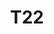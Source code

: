 ---
basin: 'No'
cudn: true
floor: Second
grade: 6
images:
- /assets/images/rooms/noc/t22_1.jpg
- /assets/images/rooms/noc/t22_2.jpg
living_room: 'No'
location: North Court
name: T22
network: Wireless Only
title: T22
---